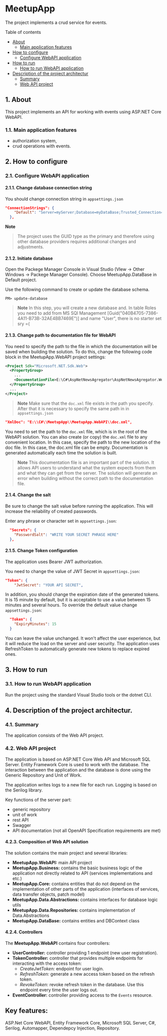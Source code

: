 # MeetupApp


The project implements a crud service for events.

Table of contents

- [About](#1-about)
  - [Main application features](#11-main-application-features)
- [How to configure](#2-how-to-configure)
  - [Configure WebAPI application](#21-configure-webapi-application)
- [How to run](#3-how-to-run)
  - [How to run WebAPI application](#31-how-to-run-webapi-application)
- [Description of the project architectur](#4-description-of-the-project-architectur)
  - [Summary](#41-summary)
  - [Web API project](#42-web-api-project)

## 1. About

This project implements an API for working with events using ASP.NET Core WebAPI.

### 1.1. Main application features

- authorization system,
- crud operations with events.

## 2. How to configure

### 2.1. Configure WebAPI application

#### 2.1.1. Change database connection string

You should change connection string in `appsettings.json`

```json
"ConnectionStrings": {
    "Default": "Server=myServer;Database=myDataBase;Trusted_Connection=True;;TrustServerCertificate=True"
  },
```

 **Note**
> The project uses the GUID type as the primary and therefore using other database providers requires additional changes and adjustments.

#### 2.1.2. Initiate database

Open the Packege Manager Console in Visual Studio (VIew -> Other Windows -> Packege Manager Console). Choose MeetupApp.DataBase in Default project.

Use the following command to create or update the database schema.

```console
PM> update-database
```

> **Note**
> In this step, you will create a new database and. In table Roles you need to add from MS SQl Management [Guid("040B4705-7386-4A11-B73B-32AE4BB7469E")] and name "User", there is no starter set sry =(

#### 2.1.3. Change path to documentation file for WebAPI

You need to specify the path to the file in which the documentation will be saved when building the solution. To do this, change the following code block in the MeetupApp.WebAPI project settings:

```xml
<Project Sdk="Microsoft.NET.Sdk.Web">
  <PropertyGroup>
    ...
    <DocumentationFile>E:\C#\AspNetNewsAgregator\AspNetNewsAgregator.WebAPI\doc.xml</DocumentationFile>
  </PropertyGroup>
  ...
</Project>
```

> **Note**
> Make sure that the `doc.xml` file exists in the path you specify.
After that it is necessary to specify the same path in in `appsettings.json`
```json
"XmlDoc": "E:\\C#\\MeetupApp\\MeetupApp.WebAPI\\doc.xml",
```

You need to set the path to the `doc.xml` file, which is in the root of the WebAPI solution. You can also create (or copy) the `doc.xml` file to any convenient location. In this case, specify the path to the new location of the doc file. In this case, the doc.xml file can be empty. Documentation is generated automatically each time the solution is built.

> **Note**
> This documentation file is an important part of the solution. It allows API users to understand what the system expects from them and what they can get from the server. The solution will generate an error when building without the correct path to the documentation file.

#### 2.1.4. Change the salt

Be sure to change the salt value before running the application. This will increase the reliability of created passwords.

Enter any phrase or character set in `appsettings.json`:
```json
  "Secrets": {
    "PasswordSalt": "WRITE YOUR SECRET PHRASE HERE"
  },
```
#### 2.1.5. Change Token configuration

The application uses Bearer JWT authorization.

You need to change the value of JWT Secret in `appsettings.json`:
```json
"Token": {
    "JwtSecret": "YOUR API SECRET",
```
In addition, you should change the expiration date of the generated tokens. It is 15 minute by default, but it is acceptable to use a value between 15 minutes and several hours.
To override the default value change `appsettings.json`:
```json
  "Token": {
    "ExpiryMinutes": 15
  }
```
You can leave the value unchanged. It won't affect the user experience, but it will reduce the load on the server and user security. The application uses RefreshToken to automatically generate new tokens to replace expired ones.

## 3. How to run

### 3.1. How to run WebAPI application

Run the project using the standard Visual Studio tools or the dotnet CLI.

## 4. Description of the project architectur.

### 4.1. Summary

The application consists of the Web API project. 

### 4.2. Web API project

The application is based on ASP.NET Core Web API and Microsoft SQL Server. Entity Framework Core is used to work with the database. The interaction between the application and the database is done using the Generic Repository and Unit of Work.

The application writes logs to a new file for each run. Logging is based on the Serilog library.

Key functions of the server part:

- generic repository
- unit of work
- rest API
- Swagger
- API documentation (not all OpenAPI Specification requirements are met)

#### 4.2.3. Composition of Web API solution

The solution contains the main project and several libraries:

- **MeetupApp.WebAPI:** main API project
- **MeetupApp.Business:** contains the basic business logic of the application not directly related to API (services implementations and etc.)
- **MeetupApp.Core:** contains entities that do not depend on the implementation of other parts of the application (interfaces of services, data transfer objects, patch model)
- **MeetupApp.Data.Abstractions:** contains interfaces for database logic utils
- **MeetupApp.Data.Repositories:** contains implementation of Data.Abstractions
- **MeetupApp.DataBase:** contains entities and DBContext class

#### 4.2.4. Controllers

The **MeetupApp.WebAPI** contains four controllers:

- **UserController:** controller providing 1 endpoint (new user registration).
- **TokenController:** controller that provides multiple endpoints for interacting with the access token:
  - _CreateJwtToken:_ endpoint for user login.
  - _RefreshToken:_ generate a new access token based on the refresh token.
  - _RevokeToken:_ revoke refresh token in the database. Use this endpoint every time the user logs out.
- **EventController:** controller providing access to the `Events` resource.



## Key features:

ASP.Net Core WebAPI, Entity Framework Core, Microsoft SQL Server, C#, Serilog, Automapper, Dependepcy Injection, Repository.
